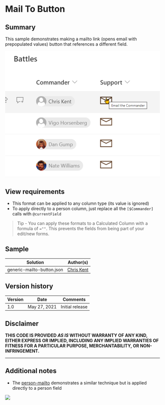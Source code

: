 # Mail To Button

## Summary
This sample demonstrates making a mailto link (opens email with prepopulated values) button that references a different field.

![screenshot of the sample](./assets/screenshot.png)


## View requirements
- This format can be applied to any column type (its value is ignored)
- To apply directly to a person column, just replace all the `[$Commander]` calls with `@currentField`

> Tip - You can apply these formats to a Calculated Column with a formula of `=""`. This prevents the fields from being part of your edit/new forms.

## Sample

Solution|Author(s)
--------|---------
generic-mailto-button.json | [Chris Kent](https://twitter.com/thechriskent)

## Version history

Version|Date|Comments
-------|----|--------
1.0|May 27, 2021|Initial release

## Disclaimer
**THIS CODE IS PROVIDED *AS IS* WITHOUT WARRANTY OF ANY KIND, EITHER EXPRESS OR IMPLIED, INCLUDING ANY IMPLIED WARRANTIES OF FITNESS FOR A PARTICULAR PURPOSE, MERCHANTABILITY, OR NON-INFRINGEMENT.**

---

## Additional notes

- The [person-mailto](../person-mailto/) demonstrates a similar technique but is applied directly to a person field


<img src="https://telemetry.sharepointpnp.com/sp-dev-list-formatting/column-samples/generic-mailto-button" />
